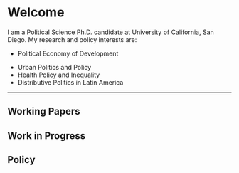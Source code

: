 # Welcome

I am a Political Science Ph.D. candidate at University of California, San Diego. 
My research and policy interests are:

*	Political Economy of Development
-	Urban Politics and Policy
-	Health Policy and Inequality
-	Distributive Politics in Latin America


<hr>

## Working Papers

## Work in Progress

## Policy 
